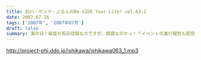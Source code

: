 ```yaml
---
title: 石川・ホンマ・ぶるんのBe-SIDE Your Life! vol.63-1
date: 2007-07-16
tags: ['2007年', '2007年07月']
draft: false
summary: 海の日！毎度の祝日収録なのですが、順調なのかっ！？イベントの進行報告も配信中！！来る人も来ない人もオタノシミニ・・・NAMAE
---
```


http://project-phi.ddo.jp/ishikawa/ishikawa063_1.mp3
